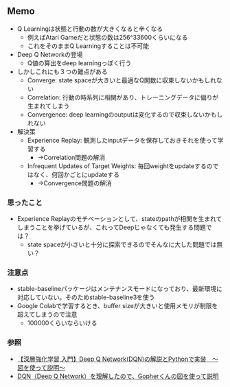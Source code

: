 ## Memo

- Q Learningは状態と行動の数が大きくなると辛くなる
  - 例えばAtari Gameだと状態の数は256^33600くらいになる
  - これをそのままQ Learningすることは不可能
- Deep Q Networkの登場
  - Q値の算出をdeep learningっぽく行う
- しかしこれにも３つの難点がある
  - Converge: state spaceが大きいと最適なQ関数に収束しないかもしれない
  - Correlation: 行動の時系列に相関があり、トレーニングデータに偏りが生まれてしまう
  - Convergence: deep learningのoutputは変化するので収束しないかもしれない
- 解決策
  - Experience Replay: 観測したinputデータを保存しておきそれを使って学習する
    - →Correlation問題の解消
  - Infrequent Updates of Target Weights: 毎回weightをupdateするのではなく、何回かごとにupdateする
    - →Convergence問題の解消

### 思ったこと
- Experience Replayのモチベーションとして、stateのpathが相関を生まれてしまうことを挙げているが、これってDeepじゃなくても発生する問題では？
  - state spaceが小さいと十分に探索できるのでそんなに大した問題では無い？

### 注意点
- stable-baselineパッケージはメンテナンスモードになっており、最新環境に対応していない。そのためstable-baseline3を使う
- Google Colabで学習するとき、buffer sizeが大きいと使用メモリが制限を超えてしまうので注意
  - 100000くらいならいける

### 参照
- [【深層強化学習,入門】Deep Q Network(DQN)の解説とPythonで実装　〜図を使って説明〜](https://www.tcom242242.net/entry/ai-2/%E5%BC%B7%E5%8C%96%E5%AD%A6%E7%BF%92/%E6%B7%B1%E5%B1%A4%E5%BC%B7%E5%8C%96%E5%AD%A6%E7%BF%92/%E3%80%90%E6%B7%B1%E5%B1%A4%E5%BC%B7%E5%8C%96%E5%AD%A6%E7%BF%92%E3%80%91deep_q_network_%E3%82%92tensorflow%E3%81%A7%E5%AE%9F%E8%A3%85/)
- [DQN（Deep Q Network）を理解したので、Gopherくんの図を使って説明](https://qiita.com/ishizakiiii/items/5eff79b59bce74fdca0d)